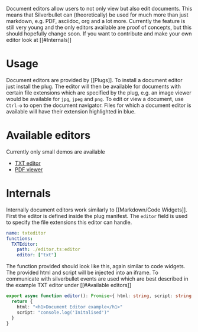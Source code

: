 Document editors allow users to not only view but also edit documents. This means that Silverbullet can (theoretically) be used for much more than just markdown, e.g. PDF, asciidoc, org and a lot more. Currently the feature is still very young and the only editors available are proof of concepts, but this should hopefully change soon. If you want to contribute and make your own editor look at [[#Internals]]

# Usage
Document editors are provided by [[Plugs]]. To install a document editor just install the plug. The editor will then be available for documents with certain file extensions which are specified by the plug, e.g. an image viewer would be available for `jpg`, `jpeg` and `png`.
To edit or view a document, use `Ctrl-o` to open the document navigator. Files for which a document editor is available will have their extension highlighted in blue.

# Available editors
Currently only small demos are available
- [TXT editor](https://github.com/MrMugame/silverbullet-txt/)
- [PDF viewer](https://github.com/MrMugame/silverbullet-pdf/)

# Internals
Internally document editors work similarly to [[Markdown/Code Widgets]]. First the editor is defined inside the plug manifest. The `editor` field is used to specify the file extensions this editor can handle.

```yaml
name: txteditor
functions:
  TXTEditor:
    path: ./editor.ts:editor
    editor: ["txt"]
```

The function provided should look like this, again similar to code widgets. The provided html and script will be injected into an iframe. To communicate with silverbullet events are used which are best described in the example TXT editor under [[#Available editors]]

```typescript
export async function editor(): Promise<{ html: string, script: string }> {
  return {
    html: "<h1>Document Editor example</h1>"
    script: "console.log('Initalised')"
  }
}
```